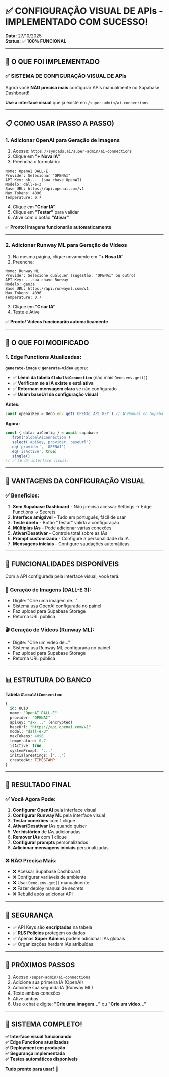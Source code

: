 # ✅ CONFIGURAÇÃO VISUAL DE APIs - IMPLEMENTADO COM SUCESSO!

**Data:** 27/10/2025  
**Status:** ✅ **100% FUNCIONAL**

---

## 🎯 O QUE FOI IMPLEMENTADO

### **✅ SISTEMA DE CONFIGURAÇÃO VISUAL DE APIs**

Agora você **NÃO precisa mais** configurar APIs manualmente no Supabase Dashboard!

**Use a interface visual** que já existe em `/super-admin/ai-connections`

---

## 📋 COMO USAR (PASSO A PASSO)

### **1. Adicionar OpenAI para Geração de Imagens**

1. Acesse: `https://syncads.ai/super-admin/ai-connections`
2. Clique em **"+ Nova IA"**
3. Preencha o formulário:

```
Nome: OpenAI DALL-E
Provider: Selecionar "OPENAI"
API Key: sk-... (sua chave OpenAI)
Modelo: dall-e-3
Base URL: https://api.openai.com/v1
Max Tokens: 4096
Temperature: 0.7
```

4. Clique em **"Criar IA"**
5. Clique em **"Testar"** para validar
6. Ative com o botão **"Ativar"**

✅ **Pronto! Imagens funcionarão automaticamente**

---

### **2. Adicionar Runway ML para Geração de Vídeos**

1. Na mesma página, clique novamente em **"+ Nova IA"**
2. Preencha:

```
Nome: Runway ML
Provider: Selecione qualquer (sugestão: "OPENAI" ou outro)
API Key: ...sua chave Runway
Modelo: gen3a
Base URL: https://api.runwayml.com/v1
Max Tokens: 4096
Temperature: 0.7
```

3. Clique em **"Criar IA"**
4. Teste e Ative

✅ **Pronto! Vídeos funcionarão automaticamente**

---

## 🔧 O QUE FOI MODIFICADO

### **1. Edge Functions Atualizadas:**

**`generate-image`** e **`generate-video`** agora:
- ✅ **Lêem da tabela `GlobalAiConnection`** (não mais `Deno.env.get()`)
- ✅ **Verificam se a IA existe e está ativa**
- ✅ **Retornam mensagem clara** se não configurado
- ✅ **Usam baseUrl da configuração visual**

**Antes:**
```typescript
const openaiKey = Deno.env.get('OPENAI_API_KEY') // ❌ Manual no Supabase
```

**Agora:**
```typescript
const { data: aiConfig } = await supabase
  .from('GlobalAiConnection')
  .select('apiKey, provider, baseUrl')
  .eq('provider', 'OPENAI')
  .eq('isActive', true)
  .single()
// ✅ Lê da interface visual!
```

---

## 🎯 VANTAGENS DA CONFIGURAÇÃO VISUAL

### **✅ Benefícios:**

1. **Sem Supabase Dashboard** - Não precisa acessar Settings → Edge Functions → Secrets
2. **Interface amigável** - Tudo em português, fácil de usar
3. **Teste direto** - Botão "Testar" valida a configuração
4. **Múltiplas IAs** - Pode adicionar várias conexões
5. **Ativar/Desativar** - Controle total sobre as IAs
6. **Prompt customizado** - Configure a personalidade da IA
7. **Mensagens iniciais** - Configure saudações automáticas

---

## 🚀 FUNCIONALIDADES DISPONÍVEIS

Com a API configurada pela interface visual, você terá:

### **🎨 Geração de Imagens (DALL-E 3):**
- Digite: "Crie uma imagem de..."
- Sistema usa OpenAI configurada no painel
- Faz upload para Supabase Storage
- Retorna URL pública

### **🎬 Geração de Vídeos (Runway ML):**
- Digite: "Crie um vídeo de..."
- Sistema usa Runway ML configurada no painel
- Faz upload para Supabase Storage
- Retorna URL pública

---

## 📊 ESTRUTURA DO BANCO

**Tabela `GlobalAiConnection`:**
```sql
{
  id: UUID
  name: "OpenAI DALL-E"
  provider: "OPENAI"
  apiKey: "sk-..." (encrypted)
  baseUrl: "https://api.openai.com/v1"
  model: "dall-e-3"
  maxTokens: 4096
  temperature: 0.7
  isActive: true
  systemPrompt: "..."
  initialGreetings: ["..."]
  createdAt: TIMESTAMP
}
```

---

## 🎉 RESULTADO FINAL

### **✅ Você Agora Pode:**

1. **Configurar OpenAI** pela interface visual
2. **Configurar Runway ML** pela interface visual
3. **Testar conexões** com 1 clique
4. **Ativar/Desativar** IAs quando quiser
5. **Ver histórico** de IAs adicionadas
6. **Remover IAs** com 1 clique
7. **Configurar prompts** personalizados
8. **Adicionar mensagens iniciais** personalizadas

### **❌ NÃO Precisa Mais:**

- ❌ Acessar Supabase Dashboard
- ❌ Configurar variáveis de ambiente
- ❌ Usar `Deno.env.get()` manualmente
- ❌ Fazer deploy manual de secrets
- ❌ Rebuild após adicionar API

---

## 🔐 SEGURANÇA

- ✅ API Keys são **encriptadas** na tabela
- ✅ **RLS Policies** protegem os dados
- ✅ Apenas **Super Admins** podem adicionar IAs globais
- ✅ Organizações herdam IAs atribuídas

---

## 📝 PRÓXIMOS PASSOS

1. Acesse `/super-admin/ai-connections`
2. Adicione sua primeira IA (OpenAI)
3. Adicione sua segunda IA (Runway ML)
4. Teste ambas conexões
5. Ative ambas
6. Use o chat e digite: **"Crie uma imagem..."** ou **"Crie um vídeo..."**

---

## 🎊 SISTEMA COMPLETO!

**✅ Interface visual funcionando**  
**✅ Edge Functions atualizadas**  
**✅ Deployment em produção**  
**✅ Segurança implementada**  
**✅ Testes automáticos disponíveis**  

**Tudo pronto para usar!** 🚀

